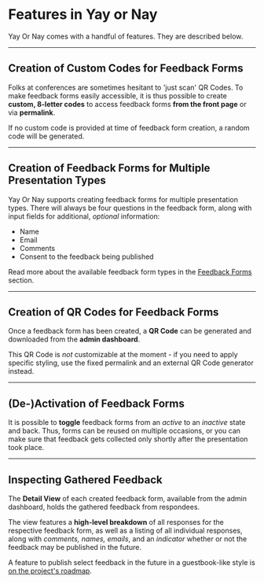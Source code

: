 # Features in Yay or Nay

Yay Or Nay comes with a handful of features. They are described below.

---

## Creation of Custom Codes for Feedback Forms

Folks at conferences are sometimes hesitant to 'just scan' QR Codes. To make feedback forms easily accessible, it is thus
possible to create **custom, 8-letter codes** to access feedback forms **from the front page** or via **permalink**.

If no custom code is provided at time of feedback form creation, a random code will be generated.

---

## Creation of Feedback Forms for Multiple Presentation Types

Yay Or Nay supports creating feedback forms for multiple presentation types.
There will always be four questions in the feedback form, along with input fields
for additional, _optional_ information:

- Name
- Email
- Comments
- Consent to the feedback being published

Read more about the available feedback form types in the [Feedback Forms](./feedback-forms/panels.md) section.

---

## Creation of QR Codes for Feedback Forms

Once a feedback form has been created, a **QR Code** can be generated and downloaded from the **admin dashboard**.

This QR Code is _not_ customizable at the moment - if you need to apply specific styling, use the fixed permalink and an
external QR Code generator instead.

---

## (De-)Activation of Feedback Forms

It is possible to **toggle** feedback forms from an _active_ to an _inactive_ state and back. Thus, forms can be reused
on multiple occasions, or you can make sure that feedback gets collected only shortly after the presentation took place.

---

## Inspecting Gathered Feedback

The **Detail View** of each created feedback form, available from the admin dashboard, holds the gathered feedback
from respondees.

The view features a **high-level breakdown** of all responses for the respective feedback form, as well as a listing
of all individual responses, along with _comments, names, emails_, and an _indicator_ whether or not the feedback may be
published in the future.

A feature to publish select feedback in the future in a guestbook-like style is
[on the project's roadmap](https://github.com/mocdaniel/yay-or-nay/projects).
